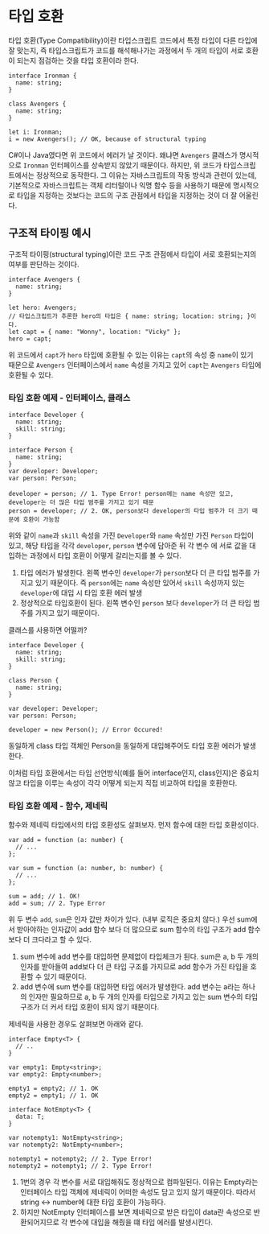 ﻿# 타입 호환

타입 호환(Type Compatibility)이란 타입스크립트 코드에서 특정 타입이 다른 타입에 잘 맞는지, 즉 타입스크립트가 코드를 해석해나가는 과정에서 두 개의 타입이 서로 호환이 되는지 점검하는 것을 타입 호환이라 한다.

```tsx
interface Ironman {
  name: string;
}

class Avengers {
  name: string;
}

let i: Ironman;
i = new Avengers(); // OK, because of structural typing
```

C#이나 Java였다면 위 코드에서 에러가 날 것이다. 왜냐면 `Avengers` 클래스가 명시적으로 `Ironman` 인터페이스를 상속받지 않았기 때문이다. 하지만, 위 코드가 타입스크립트에서는 정상적으로 동작한다.
그 이유는 자바스크립트의 작동 방식과 관련이 있는데, 기본적으로 자바스크립트는 객체 리터럴이나 익명 함수 등을 사용하기 때문에 명시적으로 타입을 지정하는 것보다는 코드의 구조 관점에서 타입을 지정하는 것이 더 잘 어울린다.

## 구조적 타이핑 예시

구조적 타이핑(structural typing)이란 코드 구조 관점에서 타입이 서로 호환되는지의 여부를 판단하는 것이다.

```tsx
interface Avengers {
  name: string;
}

let hero: Avengers;
// 타입스크립트가 추론한 hero의 타입은 { name: string; location: string; }이다.
let capt = { name: "Wonny", location: "Vicky" };
hero = capt;
```

위 코드에서 `capt`가 `hero` 타입에 호환될 수 있는 이유는 `capt`의 속성 중 `name`이 있기 때문으로 `Avengers` 인터페이스에서 `name` 속성을 가지고 있어 `capt`는 `Avengers` 타입에 호환될 수 있다.

### 타입 호환 예제 - 인터페이스, 클래스

```tsx
interface Developer {
  name: string;
  skill: string;
}

interface Person {
  name: string;
}
var developer: Developer;
var person: Person;

developer = person; // 1. Type Error! person에는 name 속성만 있고, developer는 더 많은 타입 범주를 가지고 있기 때문
person = developer; // 2. OK, person보다 developer의 타입 범주가 더 크기 때문에 호환이 가능함
```

위와 같이 `name`과 `skill` 속성을 가진 `Developer`와 `name` 속성만 가진 `Person` 타입이 있고, 해당 타입을 각각 `developer`, `person` 변수에 담아준 뒤 각 변수 에 서로 값을 대입하는 과정에서 타입 호환이 어떻게 갈리는지를 볼 수 있다.

1. 타입 에러가 발생한다. 왼쪽 변수인 `developer`가 `person`보다 더 큰 타입 범주를 가지고 있기 때문이다. 즉 `person`에는 `name` 속성만 있어서 `skill` 속성까지 있는 `developer`에 대입 시 타입 호환 에러 발생
2. 정상적으로 타입호환이 된다.
   왼쪽 변수인 `person` 보다 `developer`가 더 큰 타입 범주를 가지고 있기 때문이다.

클래스를 사용하면 어떨까?

```tsx
interface Developer {
  name: string;
  skill: string;
}

class Person {
  name: string;
}

var developer: Developer;
var person: Person;

developer = new Person(); // Error Occured!
```

동일하게 class 타입 객체인 Person을 동일하게 대입해주어도 타입 호환 에러가 발생한다.

이처럼 타입 호환에서는 타입 선언방식(예를 들어 interface인지, class인지)은 중요치 않고 타입을 이루는 속성이 각각 어떻게 되는지 직접 비교하여 타입을 호환한다.

### 타입 호환 예제 - 함수, 제네릭

함수와 제네릭 타입에서의 타입 호환성도 살펴보자. 먼저 함수에 대한 타입 호환성이다.

```tsx
var add = function (a: number) {
  // ...
};

var sum = function (a: number, b: number) {
  // ...
};

sum = add; // 1. OK!
add = sum; // 2. Type Error
```

위 두 변수 `add`, `sum`은 인자 값만 차이가 있다. (내부 로직은 중요치 않다.) 우선 sum에서 받아야하는 인자값이 add 함수 보다 더 많으므로 sum 함수의 타입 구조가 add 함수보다 더 크다라고 할 수 있다.

1. sum 변수에 add 변수를 대입하면 문제없이 타입체크가 된다. sum은 a, b 두 개의 인자를 받아들여 add보다 더 큰 타입 구조를 가지므로 add 함수가 가진 타입을 호환할 수 있기 때문이다.
2. add 변수에 sum 변수를 대입하면 타입 에러가 발생한다. add 변수는 a라는 하나의 인자만 필요하므로 a, b 두 개의 인자를 타입으로 가지고 있는 sum 변수의 타입 구조가 더 커서 타입 호환이 되지 않기 때문이다.

제네릭을 사용한 경우도 살펴보면 아래와 같다.

```tsx
interface Empty<T> {
  // ..
}

var empty1: Empty<string>;
var empty2: Empty<number>;

empty1 = empty2; // 1. OK
empty2 = empty1; // 1. OK

interface NotEmpty<T> {
  data: T;
}

var notempty1: NotEmpty<string>;
var notempty2: NotEmpty<number>;

notempty1 = notempty2; // 2. Type Error!
notempty2 = notempty1; // 2. Type Error!
```

1. 1번의 경우 각 변수를 서로 대입해줘도 정상적으로 컴파일된다. 이유는 Empty라는 인터페이스 타입 객체에 제네릭이 어떠한 속성도 담고 있지 않기 때문이다. 따라서 string ↔ number에 대한 타입 호환이 가능하다.
2. 하지만 NotEmpty 인터페이스를 보면 제네릭으로 받은 타입이 data란 속성으로 반환되어지므로 각 변수에 대입을 해줬을 떄 타입 에러를 발생시킨다.
